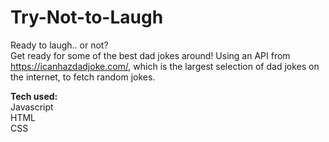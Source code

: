 # Try-Not-to-Laugh

Ready to laugh.. or not? <br>
Get ready for some of the best dad jokes around! Using an API from https://icanhazdadjoke.com/, which is the largest selection of dad jokes on the internet, to fetch random jokes. 

<strong>Tech used:</strong> <br>
Javascript<br>
HTML <br>
CSS

